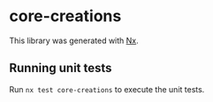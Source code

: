 # core-creations

This library was generated with [Nx](https://nx.dev).

## Running unit tests

Run `nx test core-creations` to execute the unit tests.
